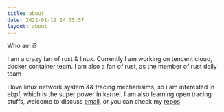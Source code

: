 ```yaml
---
title: about
date: 2022-01-19 14:05:57
layout: about
---
```


Who am i? 

I am a crazy fan of rust & linux. Currently I am working on tencent cloud, docker container team. I am also a fan of rust, as the member of rust daily team

I love linux network system && tracing mechanisims, so i am interested in ebpf, which is the super power in kernel. I am also learning open tracing stuffs, welcome to discuss [email](2250015961@qq.com), or you can check my [repos](https://github.com/hsqStephenZhang)